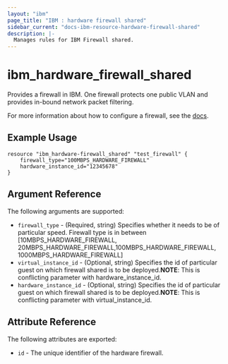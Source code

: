 ```yaml
---
layout: "ibm"
page_title: "IBM : hardware firewall shared"
sidebar_current: "docs-ibm-resource-hardware-firewall-shared"
description: |-
  Manages rules for IBM Firewall shared.
---
```


# ibm\_hardware\_firewall\_shared

Provides a firewall in IBM. One firewall protects one public VLAN and provides in-bound network packet filtering. 

<!-- You can order or find firewalls in the IBM Cloud infrastructure customer portal by navigating to **Network > IP Management > VLANs** and clicking the **Gateway/Firewall** column. -->

For more information about how to configure a firewall, see the [docs](https://knowledgelayer.softlayer.com/procedure/configure-hardware-firewall).

## Example Usage

```hcl
resource "ibm_hardware-firewall_shared" "test_firewall" {
    firewall_type="100MBPS_HARDWARE_FIREWALL"
    hardware_instance_id="12345678"
}
```

## Argument Reference

The following arguments are supported:

* `firewall_type` - (Required, string) Specifies whether it needs to be of particular speed. Firewall type is in between [10MBPS_HARDWARE_FIREWALL, 20MBPS_HARDWARE_FIREWALL,100MBPS_HARDWARE_FIREWALL, 1000MBPS_HARDWARE_FIREWALL]
* `virtual_instance_id` - (Optional, string) Specifies the id of particular guest on which firewall shared is to be deployed.**NOTE**: This is conflicting parameter with hardware_instance_id.
* `hardware_instance_id` - (Optional, string) Specifies the id of particular guest on which firewall shared is to be deployed.**NOTE**: This is conflicting parameter with virtual_instance_id.

## Attribute Reference

The following attributes are exported:
 * `id` - The unique identifier of the hardware firewall.
